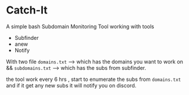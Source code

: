 # Catch-It
A simple bash Subdomain Monitoring Tool working with tools

- Subfinder 
- anew
- Notify 

With two file `domains.txt` --> which has the domains you want to work on && `subdomains.txt` --> which has the subs from subfinder.

the tool work every 6 hrs , start to enumerate the subs from `domains.txt` and if it get any new subs it will notify you on discord.

